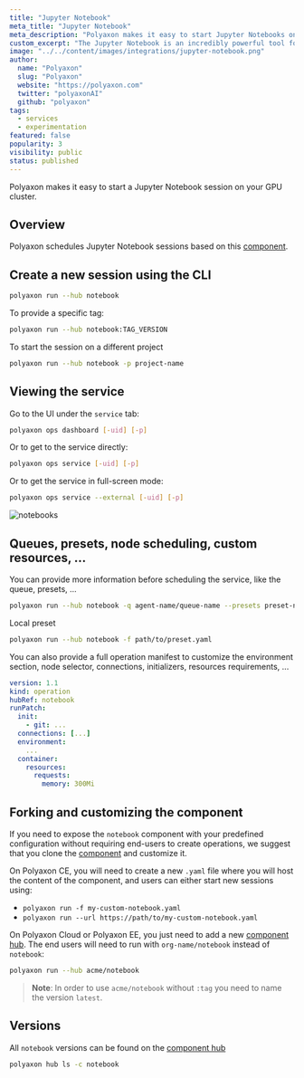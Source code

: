 ```yaml
---
title: "Jupyter Notebook"
meta_title: "Jupyter Notebook"
meta_description: "Polyaxon makes it easy to start Jupyter Notebooks on your GPU cluster for you and your team members."
custom_excerpt: "The Jupyter Notebook is an incredibly powerful tool for interactively developing and presenting data science projects. A notebook integrates code and its output into a single document that combines visualizations, narrative text, mathematical equations, and other rich media."
image: "../../content/images/integrations/jupyter-notebook.png"
author:
  name: "Polyaxon"
  slug: "Polyaxon"
  website: "https://polyaxon.com"
  twitter: "polyaxonAI"
  github: "polyaxon"
tags:
  - services
  - experimentation
featured: false
popularity: 3
visibility: public
status: published
---
```


Polyaxon makes it easy to start a Jupyter Notebook session on your GPU cluster.

## Overview

Polyaxon schedules Jupyter Notebook sessions based on this [component](https://cloud.polyaxon.com/ui/polyaxon/hub/notebook/versions?version=latest).

## Create a new session using the CLI

```bash
polyaxon run --hub notebook
```

To provide a specific tag:

```bash
polyaxon run --hub notebook:TAG_VERSION
```

To start the session on a different project

```bash
polyaxon run --hub notebook -p project-name
```


## Viewing the service 

Go to the UI under the `service` tab:

```bash
polyaxon ops dashboard [-uid] [-p]
```

Or to get to the service directly:

```bash
polyaxon ops service [-uid] [-p]
```

Or to get the service in full-screen mode:

```bash
polyaxon ops service --external [-uid] [-p]
```

![notebooks](../../content/images/concepts/dashboard/notebooks.png)


## Queues, presets, node scheduling, custom resources, ... 

You can provide more information before scheduling the service, like the queue, presets, ...

```bash
polyaxon run --hub notebook -q agent-name/queue-name --presets preset-name1,preset-name2
```

Local preset

```bash
polyaxon run --hub notebook -f path/to/preset.yaml
```

You can also provide a full operation manifest to customize the environment section, node selector, connections, initializers, resources requirements, ...

```yaml
version: 1.1
kind: operation
hubRef: notebook
runPatch:
  init:
    - git: ...
  connections: [...]
  environment:
    ...
  container:
    resources:
      requests:
        memory: 300Mi
``` 

## Forking and customizing the component

If you need to expose the `notebook` component with your predefined configuration without requiring end-users to create operations, 
we suggest that you clone the [component](https://cloud.polyaxon.com/ui/polyaxon/hub/notebook/versions?version=latest) and customize it.

On Polyaxon CE, you will need to create a new `.yaml` file where you will host the content of the component, and users can either start new sessions using:

 * `polyaxon run -f my-custom-notebook.yaml`
 * `polyaxon run --url https://path/to/my-custom-notebook.yaml` 

On Polyaxon Cloud or Polyaxon EE, you just need to add a new [component hub](/docs/management/component-hub/).
The end users will need to run with `org-name/notebook` instead of `notebook`:

```bash
polyaxon run --hub acme/notebook
```

> **Note**: In order to use `acme/notebook` without `:tag` you need to name the version `latest`.


## Versions

All `notebook` versions can be found on the [component hub](https://cloud.polyaxon.com/ui/polyaxon/hub/notebook/versions)

```bash
polyaxon hub ls -c notebook
```
